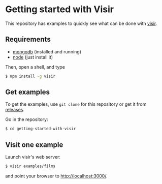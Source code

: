 # Getting started with Visir

This repository has examples to quickly see what can be done with
[visir](https://github.com/madec-project/visir).

## Requirements

- [mongodb](http://docs.mongodb.org/manual/installation/) (installed and running)
- [node](http://nodejs.org/) (just install it)

Then, open a shell, and type 

```sh
$ npm install -g visir
```

## Get examples

To get the examples, use `git clone` for this repository or get it from
[releases](./releases).

Go in the repository:

```sh
$ cd getting-started-with-visir
```

## Visit one example

Launch visir's web server:

```sh
$ visir examples/films
```

and point your browser to [http://localhost:3000/](http://localhost:3000/).

